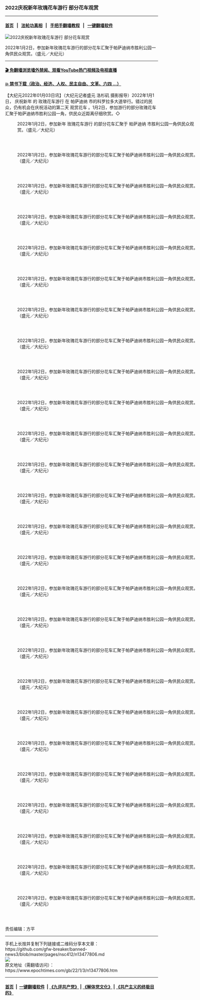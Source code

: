### 2022庆祝新年玫瑰花车游行 部分花车观赏
------------------------

#### [首页](https://github.com/gfw-breaker/banned-news3/blob/master/README.md) &nbsp;&nbsp;|&nbsp;&nbsp; [法轮功真相](https://github.com/begood0513/basic/blob/master/README.md)  &nbsp;&nbsp;|&nbsp;&nbsp; [手把手翻墙教程](https://github.com/gfw-breaker/guides/wiki)  &nbsp;&nbsp;|&nbsp;&nbsp; [一键翻墙软件](https://github.com/gfw-breaker/nogfw/blob/master/README.md)  



<div><img alt="2022庆祝新年玫瑰花车游行 部分花车观赏" class="attachment-djy_600_400 size-djy_600_400 wp-post-image" src="https://i.epochtimes.com/assets/uploads/2022/01/id13477902-IMG_3389-600x400.jpg"/>
<div class="caption">
 <p>
  2022年1月2日，参加新年玫瑰花车游行的部分花车汇聚于帕萨迪纳市胜利公园一角供民众观赏。（盛元／大纪元）
 </p>
</div></div><hr/>

#### [ 🎬  免翻墙浏览墙外禁闻、观看YouTube热门视频及电视直播](https://github.com/gfw-breaker/HelloWorld)

#### [ 💥  禁书下载（政治、经济、人权、民主自由、文革、六四 ...）](https://github.com/gfw-breaker/books/blob/master/README.md)

<div><p>
 【大纪元2022年01月03日讯】（大纪元记者盛元
 <ok href="https://www.epochtimes.com/gb/tag/%E6%B4%9B%E6%9D%89%E7%9F%B6.html">
  洛杉矶
 </ok>
 摄影报导）2022年1月1日，
 <ok href="https://www.epochtimes.com/gb/tag/%E5%BA%86%E7%A5%9D%E6%96%B0%E5%B9%B4.html">
  庆祝新年
 </ok>
 的
 <ok href="https://www.epochtimes.com/gb/tag/%E7%8E%AB%E7%91%B0%E8%8A%B1%E8%BD%A6%E6%B8%B8%E8%A1%8C.html">
  玫瑰花车游行
 </ok>
 在
 <ok href="https://www.epochtimes.com/gb/tag/%E5%B8%95%E8%90%A8%E8%BF%AA%E7%BA%B3.html">
  帕萨迪纳
 </ok>
 市的科罗拉多大道举行。错过的民众，仍有机会在庆祝活动的第二天
 <ok href="https://www.epochtimes.com/gb/tag/%E8%A7%82%E8%B5%8F%E8%8A%B1%E8%BD%A6.html">
  观赏花车
 </ok>
 。1月2日，参加游行的部分玫瑰花车汇聚于帕萨迪纳市胜利公园一角，供民众近距离仔细欣赏。◇
</p>
<figure aria-describedby="caption-attachment-13477962" class="wp-caption aligncenter" id="attachment_13477962" style="width: 600px">
 <ok href="https://i.epochtimes.com/assets/uploads/2022/01/id13477962-IMG_3713.jpg" target="_blank">
  <img alt="" class="size-large wp-image-13477962" src="https://i.epochtimes.com/assets/uploads/2022/01/id13477962-IMG_3713-600x443.jpg"/>
 </ok>
 <br/><figcaption class="wp-caption-text" id="caption-attachment-13477962">
  2022年1月2日，参加新年
  <ok href="https://www.epochtimes.com/gb/tag/%E7%8E%AB%E7%91%B0%E8%8A%B1%E8%BD%A6%E6%B8%B8%E8%A1%8C.html">
   玫瑰花车游行
  </ok>
  的部分花车汇聚于
  <ok href="https://www.epochtimes.com/gb/tag/%E5%B8%95%E8%90%A8%E8%BF%AA%E7%BA%B3.html">
   帕萨迪纳
  </ok>
  市胜利公园一角供民众观赏。（盛元／大纪元）
 </figcaption><br/>
</figure><br/>
<figure aria-describedby="caption-attachment-13477961" class="wp-caption aligncenter" id="attachment_13477961" style="width: 600px">
 <ok href="https://i.epochtimes.com/assets/uploads/2022/01/id13477961-IMG_3704.jpg" target="_blank">
  <img alt="" class="size-large wp-image-13477961" src="https://i.epochtimes.com/assets/uploads/2022/01/id13477961-IMG_3704-600x450.jpg"/>
 </ok>
 <br/><figcaption class="wp-caption-text" id="caption-attachment-13477961">
  2022年1月2日，参加新年玫瑰花车游行的部分花车汇聚于帕萨迪纳市胜利公园一角供民众观赏。（盛元／大纪元）
 </figcaption><br/>
</figure><br/>
<figure aria-describedby="caption-attachment-13477959" class="wp-caption aligncenter" id="attachment_13477959" style="width: 600px">
 <ok href="https://i.epochtimes.com/assets/uploads/2022/01/id13477959-IMG_3668.jpg" target="_blank">
  <img alt="" class="size-large wp-image-13477959" src="https://i.epochtimes.com/assets/uploads/2022/01/id13477959-IMG_3668-600x450.jpg"/>
 </ok>
 <br/><figcaption class="wp-caption-text" id="caption-attachment-13477959">
  2022年1月2日，参加新年玫瑰花车游行的部分花车汇聚于帕萨迪纳市胜利公园一角供民众观赏。（盛元／大纪元）
 </figcaption><br/>
</figure><br/>
<figure aria-describedby="caption-attachment-13477957" class="wp-caption aligncenter" id="attachment_13477957" style="width: 600px">
 <ok href="https://i.epochtimes.com/assets/uploads/2022/01/id13477957-IMG_3664.jpg" target="_blank">
  <img alt="" class="size-large wp-image-13477957" src="https://i.epochtimes.com/assets/uploads/2022/01/id13477957-IMG_3664-600x450.jpg"/>
 </ok>
 <br/><figcaption class="wp-caption-text" id="caption-attachment-13477957">
  2022年1月2日，参加新年玫瑰花车游行的部分花车汇聚于帕萨迪纳市胜利公园一角供民众观赏。（盛元／大纪元）
 </figcaption><br/>
</figure><br/>
<figure aria-describedby="caption-attachment-13477956" class="wp-caption aligncenter" id="attachment_13477956" style="width: 600px">
 <ok href="https://i.epochtimes.com/assets/uploads/2022/01/id13477956-IMG_3663.jpg" target="_blank">
  <img alt="" class="size-large wp-image-13477956" src="https://i.epochtimes.com/assets/uploads/2022/01/id13477956-IMG_3663-600x416.jpg"/>
 </ok>
 <br/><figcaption class="wp-caption-text" id="caption-attachment-13477956">
  2022年1月2日，参加新年玫瑰花车游行的部分花车汇聚于帕萨迪纳市胜利公园一角供民众观赏。（盛元／大纪元）
 </figcaption><br/>
</figure><br/>
<figure aria-describedby="caption-attachment-13477954" class="wp-caption aligncenter" id="attachment_13477954" style="width: 600px">
 <ok href="https://i.epochtimes.com/assets/uploads/2022/01/id13477954-IMG_3650.jpg" target="_blank">
  <img alt="" class="size-large wp-image-13477954" src="https://i.epochtimes.com/assets/uploads/2022/01/id13477954-IMG_3650-600x450.jpg"/>
 </ok>
 <br/><figcaption class="wp-caption-text" id="caption-attachment-13477954">
  2022年1月2日，参加新年玫瑰花车游行的部分花车汇聚于帕萨迪纳市胜利公园一角供民众观赏。（盛元／大纪元）
 </figcaption><br/>
</figure><br/>
<figure aria-describedby="caption-attachment-13477953" class="wp-caption aligncenter" id="attachment_13477953" style="width: 600px">
 <ok href="https://i.epochtimes.com/assets/uploads/2022/01/id13477953-IMG_3631.jpg" target="_blank">
  <img alt="" class="size-large wp-image-13477953" src="https://i.epochtimes.com/assets/uploads/2022/01/id13477953-IMG_3631-600x450.jpg"/>
 </ok>
 <br/><figcaption class="wp-caption-text" id="caption-attachment-13477953">
  2022年1月2日，参加新年玫瑰花车游行的部分花车汇聚于帕萨迪纳市胜利公园一角供民众观赏。（盛元／大纪元）
 </figcaption><br/>
</figure><br/>
<figure aria-describedby="caption-attachment-13477952" class="wp-caption aligncenter" id="attachment_13477952" style="width: 600px">
 <ok href="https://i.epochtimes.com/assets/uploads/2022/01/id13477952-IMG_3625.jpg" target="_blank">
  <img alt="" class="size-large wp-image-13477952" src="https://i.epochtimes.com/assets/uploads/2022/01/id13477952-IMG_3625-600x430.jpg"/>
 </ok>
 <br/><figcaption class="wp-caption-text" id="caption-attachment-13477952">
  2022年1月2日，参加新年玫瑰花车游行的部分花车汇聚于帕萨迪纳市胜利公园一角供民众观赏。（盛元／大纪元）
 </figcaption><br/>
</figure><br/>
<figure aria-describedby="caption-attachment-13477946" class="wp-caption aligncenter" id="attachment_13477946" style="width: 600px">
 <ok href="https://i.epochtimes.com/assets/uploads/2022/01/id13477946-IMG_3621.jpg" target="_blank">
  <img alt="" class="size-large wp-image-13477946" src="https://i.epochtimes.com/assets/uploads/2022/01/id13477946-IMG_3621-600x433.jpg"/>
 </ok>
 <br/><figcaption class="wp-caption-text" id="caption-attachment-13477946">
  2022年1月2日，参加新年玫瑰花车游行的部分花车汇聚于帕萨迪纳市胜利公园一角供民众观赏。（盛元／大纪元）
 </figcaption><br/>
</figure><br/>
<figure aria-describedby="caption-attachment-13477942" class="wp-caption aligncenter" id="attachment_13477942" style="width: 600px">
 <ok href="https://i.epochtimes.com/assets/uploads/2022/01/id13477942-IMG_3591.jpg" target="_blank">
  <img alt="" class="size-large wp-image-13477942" src="https://i.epochtimes.com/assets/uploads/2022/01/id13477942-IMG_3591-600x450.jpg"/>
 </ok>
 <br/><figcaption class="wp-caption-text" id="caption-attachment-13477942">
  2022年1月2日，参加新年玫瑰花车游行的部分花车汇聚于帕萨迪纳市胜利公园一角供民众观赏。（盛元／大纪元）
 </figcaption><br/>
</figure><br/>
<figure aria-describedby="caption-attachment-13477938" class="wp-caption aligncenter" id="attachment_13477938" style="width: 600px">
 <ok href="https://i.epochtimes.com/assets/uploads/2022/01/id13477938-IMG_3585.jpg" target="_blank">
  <img alt="" class="size-large wp-image-13477938" src="https://i.epochtimes.com/assets/uploads/2022/01/id13477938-IMG_3585-600x450.jpg"/>
 </ok>
 <br/><figcaption class="wp-caption-text" id="caption-attachment-13477938">
  2022年1月2日，参加新年玫瑰花车游行的部分花车汇聚于帕萨迪纳市胜利公园一角供民众观赏。（盛元／大纪元）
 </figcaption><br/>
</figure><br/>
<figure aria-describedby="caption-attachment-13477937" class="wp-caption aligncenter" id="attachment_13477937" style="width: 600px">
 <ok href="https://i.epochtimes.com/assets/uploads/2022/01/id13477937-IMG_3572.jpg" target="_blank">
  <img alt="" class="size-large wp-image-13477937" src="https://i.epochtimes.com/assets/uploads/2022/01/id13477937-IMG_3572-600x450.jpg"/>
 </ok>
 <br/><figcaption class="wp-caption-text" id="caption-attachment-13477937">
  2022年1月2日，参加新年玫瑰花车游行的部分花车汇聚于帕萨迪纳市胜利公园一角供民众观赏。（盛元／大纪元）
 </figcaption><br/>
</figure><br/>
<figure aria-describedby="caption-attachment-13477933" class="wp-caption aligncenter" id="attachment_13477933" style="width: 600px">
 <ok href="https://i.epochtimes.com/assets/uploads/2022/01/id13477933-IMG_3551.jpg" target="_blank">
  <img alt="" class="size-large wp-image-13477933" src="https://i.epochtimes.com/assets/uploads/2022/01/id13477933-IMG_3551-600x450.jpg"/>
 </ok>
 <br/><figcaption class="wp-caption-text" id="caption-attachment-13477933">
  2022年1月2日，参加新年玫瑰花车游行的部分花车汇聚于帕萨迪纳市胜利公园一角供民众观赏。（盛元／大纪元）
 </figcaption><br/>
</figure><br/>
<figure aria-describedby="caption-attachment-13477932" class="wp-caption aligncenter" id="attachment_13477932" style="width: 600px">
 <ok href="https://i.epochtimes.com/assets/uploads/2022/01/id13477932-IMG_3510.jpg" target="_blank">
  <img alt="" class="size-large wp-image-13477932" src="https://i.epochtimes.com/assets/uploads/2022/01/id13477932-IMG_3510-600x450.jpg"/>
 </ok>
 <br/><figcaption class="wp-caption-text" id="caption-attachment-13477932">
  2022年1月2日，参加新年玫瑰花车游行的部分花车汇聚于帕萨迪纳市胜利公园一角供民众观赏。（盛元／大纪元）
 </figcaption><br/>
</figure><br/>
<figure aria-describedby="caption-attachment-13477915" class="wp-caption aligncenter" id="attachment_13477915" style="width: 600px">
 <ok href="https://i.epochtimes.com/assets/uploads/2022/01/id13477915-IMG_3489.jpg" target="_blank">
  <img alt="" class="size-large wp-image-13477915" src="https://i.epochtimes.com/assets/uploads/2022/01/id13477915-IMG_3489-600x450.jpg"/>
 </ok>
 <br/><figcaption class="wp-caption-text" id="caption-attachment-13477915">
  2022年1月2日，参加新年玫瑰花车游行的部分花车汇聚于帕萨迪纳市胜利公园一角供民众观赏。（盛元／大纪元）
 </figcaption><br/>
</figure><br/>
<figure aria-describedby="caption-attachment-13477914" class="wp-caption aligncenter" id="attachment_13477914" style="width: 600px">
 <ok href="https://i.epochtimes.com/assets/uploads/2022/01/id13477914-IMG_3463.jpg" target="_blank">
  <img alt="" class="size-large wp-image-13477914" src="https://i.epochtimes.com/assets/uploads/2022/01/id13477914-IMG_3463-600x450.jpg"/>
 </ok>
 <br/><figcaption class="wp-caption-text" id="caption-attachment-13477914">
  2022年1月2日，参加新年玫瑰花车游行的部分花车汇聚于帕萨迪纳市胜利公园一角供民众观赏。（盛元／大纪元）
 </figcaption><br/>
</figure><br/>
<figure aria-describedby="caption-attachment-13477912" class="wp-caption aligncenter" id="attachment_13477912" style="width: 600px">
 <ok href="https://i.epochtimes.com/assets/uploads/2022/01/id13477912-IMG_3443.jpg" target="_blank">
  <img alt="" class="size-large wp-image-13477912" src="https://i.epochtimes.com/assets/uploads/2022/01/id13477912-IMG_3443-600x505.jpg"/>
 </ok>
 <br/><figcaption class="wp-caption-text" id="caption-attachment-13477912">
  2022年1月2日，参加新年玫瑰花车游行的部分花车汇聚于帕萨迪纳市胜利公园一角供民众观赏。（盛元／大纪元）
 </figcaption><br/>
</figure><br/>
<figure aria-describedby="caption-attachment-13477911" class="wp-caption aligncenter" id="attachment_13477911" style="width: 600px">
 <ok href="https://i.epochtimes.com/assets/uploads/2022/01/id13477911-IMG_3439.jpg" target="_blank">
  <img alt="" class="size-large wp-image-13477911" src="https://i.epochtimes.com/assets/uploads/2022/01/id13477911-IMG_3439-600x455.jpg"/>
 </ok>
 <br/><figcaption class="wp-caption-text" id="caption-attachment-13477911">
  2022年1月2日，参加新年玫瑰花车游行的部分花车汇聚于帕萨迪纳市胜利公园一角供民众观赏。（盛元／大纪元）
 </figcaption><br/>
</figure><br/>
<figure aria-describedby="caption-attachment-13477908" class="wp-caption aligncenter" id="attachment_13477908" style="width: 600px">
 <ok href="https://i.epochtimes.com/assets/uploads/2022/01/id13477908-IMG_3437.jpg" target="_blank">
  <img alt="" class="size-large wp-image-13477908" src="https://i.epochtimes.com/assets/uploads/2022/01/id13477908-IMG_3437-600x427.jpg"/>
 </ok>
 <br/><figcaption class="wp-caption-text" id="caption-attachment-13477908">
  2022年1月2日，参加新年玫瑰花车游行的部分花车汇聚于帕萨迪纳市胜利公园一角供民众观赏。（盛元／大纪元）
 </figcaption><br/>
</figure><br/>
<figure aria-describedby="caption-attachment-13477907" class="wp-caption aligncenter" id="attachment_13477907" style="width: 600px">
 <ok href="https://i.epochtimes.com/assets/uploads/2022/01/id13477907-IMG_3435.jpg" target="_blank">
  <img alt="" class="size-large wp-image-13477907" src="https://i.epochtimes.com/assets/uploads/2022/01/id13477907-IMG_3435-600x450.jpg"/>
 </ok>
 <br/><figcaption class="wp-caption-text" id="caption-attachment-13477907">
  2022年1月2日，参加新年玫瑰花车游行的部分花车汇聚于帕萨迪纳市胜利公园一角供民众观赏。（盛元／大纪元）
 </figcaption><br/>
</figure><br/>
<figure aria-describedby="caption-attachment-13477905" class="wp-caption aligncenter" id="attachment_13477905" style="width: 600px">
 <ok href="https://i.epochtimes.com/assets/uploads/2022/01/id13477905-IMG_3401.jpg" target="_blank">
  <img alt="" class="size-large wp-image-13477905" src="https://i.epochtimes.com/assets/uploads/2022/01/id13477905-IMG_3401-600x458.jpg"/>
 </ok>
 <br/><figcaption class="wp-caption-text" id="caption-attachment-13477905">
  2022年1月2日，参加新年玫瑰花车游行的部分花车汇聚于帕萨迪纳市胜利公园一角供民众观赏。（盛元／大纪元）
 </figcaption><br/>
</figure><br/>
<figure aria-describedby="caption-attachment-13477898" class="wp-caption aligncenter" id="attachment_13477898" style="width: 600px">
 <ok href="https://i.epochtimes.com/assets/uploads/2022/01/id13477898-IMG_3366.jpg" target="_blank">
  <img alt="" class="size-large wp-image-13477898" src="https://i.epochtimes.com/assets/uploads/2022/01/id13477898-IMG_3366-600x450.jpg"/>
 </ok>
 <br/><figcaption class="wp-caption-text" id="caption-attachment-13477898">
  2022年1月2日，参加新年玫瑰花车游行的部分花车汇聚于帕萨迪纳市胜利公园一角供民众观赏。（盛元／大纪元）
 </figcaption><br/>
</figure><br/>
<figure aria-describedby="caption-attachment-13477896" class="wp-caption aligncenter" id="attachment_13477896" style="width: 600px">
 <ok href="https://i.epochtimes.com/assets/uploads/2022/01/id13477896-IMG_3328.jpg" target="_blank">
  <img alt="" class="size-large wp-image-13477896" src="https://i.epochtimes.com/assets/uploads/2022/01/id13477896-IMG_3328-600x450.jpg"/>
 </ok>
 <br/><figcaption class="wp-caption-text" id="caption-attachment-13477896">
  2022年1月2日，参加新年玫瑰花车游行的部分花车汇聚于帕萨迪纳市胜利公园一角供民众观赏。（盛元／大纪元）
 </figcaption><br/>
</figure><br/>
<figure aria-describedby="caption-attachment-13477892" class="wp-caption aligncenter" id="attachment_13477892" style="width: 600px">
 <ok href="https://i.epochtimes.com/assets/uploads/2022/01/id13477892-IMG_3256.jpg" target="_blank">
  <img alt="" class="size-large wp-image-13477892" src="https://i.epochtimes.com/assets/uploads/2022/01/id13477892-IMG_3256-600x381.jpg"/>
 </ok>
 <br/><figcaption class="wp-caption-text" id="caption-attachment-13477892">
  2022年1月2日，参加新年玫瑰花车游行的部分花车汇聚于帕萨迪纳市胜利公园一角供民众观赏。（盛元／大纪元）
 </figcaption><br/>
</figure><br/>
<figure aria-describedby="caption-attachment-13477891" class="wp-caption aligncenter" id="attachment_13477891" style="width: 600px">
 <ok href="https://i.epochtimes.com/assets/uploads/2022/01/id13477891-IMG_3238.jpg" target="_blank">
  <img alt="" class="size-large wp-image-13477891" src="https://i.epochtimes.com/assets/uploads/2022/01/id13477891-IMG_3238-600x373.jpg"/>
 </ok>
 <br/><figcaption class="wp-caption-text" id="caption-attachment-13477891">
  2022年1月2日，参加新年玫瑰花车游行的部分花车汇聚于帕萨迪纳市胜利公园一角供民众观赏。（盛元／大纪元）
 </figcaption><br/>
</figure><br/>
<figure aria-describedby="caption-attachment-13477890" class="wp-caption aligncenter" id="attachment_13477890" style="width: 600px">
 <ok href="https://i.epochtimes.com/assets/uploads/2022/01/id13477890-IMG_3220.jpg" target="_blank">
  <img alt="" class="size-large wp-image-13477890" src="https://i.epochtimes.com/assets/uploads/2022/01/id13477890-IMG_3220-600x447.jpg"/>
 </ok>
 <br/><figcaption class="wp-caption-text" id="caption-attachment-13477890">
  2022年1月2日，参加新年玫瑰花车游行的部分花车汇聚于帕萨迪纳市胜利公园一角供民众观赏。（盛元／大纪元）
 </figcaption><br/>
</figure><br/>
<p>
 责任编辑：方平
</p>
</div>
<hr/>
手机上长按并复制下列链接或二维码分享本文章：<br/>
https://github.com/gfw-breaker/banned-news3/blob/master/pages/nsc412/n13477806.md <br/>
<a href='https://github.com/gfw-breaker/banned-news3/blob/master/pages/nsc412/n13477806.md'><img src='https://github.com/gfw-breaker/banned-news3/blob/master/pages/nsc412/n13477806.md.png'/></a> <br/>
原文地址（需翻墙访问）：https://www.epochtimes.com/gb/22/1/3/n13477806.htm


------------------------
#### [首页](https://github.com/gfw-breaker/banned-news3/blob/master/README.md) &nbsp;|&nbsp; [一键翻墙软件](https://github.com/gfw-breaker/nogfw/blob/master/README.md) &nbsp;| [《九评共产党》](https://github.com/gfw-breaker/9ping.md/blob/master/README.md#九评之一评共产党是什么) | [《解体党文化》](https://github.com/gfw-breaker/jtdwh.md/blob/master/README.md) | [《共产主义的终极目的》](https://github.com/gfw-breaker/gczydzjmd.md/blob/master/README.md)


<img src='http://gfw-breaker.win/banned-news3/pages/nsc412/n13477806.md' width='0px' height='0px'/>